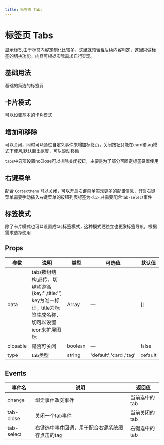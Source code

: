 ```yaml
---
title: 标签页 Tabs
---
```


# 标签页 Tabs

显示标签,由于标签内容定制化比较多，这里就预留给后续内容判定，这里只做标签的切换功能。内容可根据实际需求自行实现。

## 基础用法

基础的简洁的标签页

<preview path="./demo/Tabs/Basic.vue"></preview>

## 卡片模式

可以设置基本的卡片模式

<preview path="./demo/Tabs/Card.vue"></preview>

## 增加和移除

可以关闭，同时可以通过自定义事件来增加标签页，关闭按钮只能在card和tag模式下使用,默认超出宽度，可以滚动移动

`tabs`中的项设置noClose可以排除关闭按钮，主要是为了部分可固定标签设置使用

<preview path="./demo/Tabs/Add.vue"></preview>

## 右键菜单

配合 `ContextMenu` 可以关闭，可以开启右键菜单实现更多的配置信息，开启右键菜单需要手动插入右键菜单的按钮列表标签为`<li>`,并需要配合`tab-select`事件

<preview path="./demo/Tabs/ContextMenu.vue"></preview>

## 标签模式

除了卡片模式也可以设置成tag标签模式，这种模式更独立也更像标签导航。根据需求选择使用

<preview path="./demo/Tabs/TagType.vue"></preview>

## Props

| 参数     | 说明                                                                                                        | 类型    | 可选值                 | 默认值  |
| -------- | ----------------------------------------------------------------------------------------------------------- | ------- | ---------------------- | ------- |
| data     | tabs数组结构,必传，切结构遵循{key:'',title:''} key为唯一标识，title为标签生成名称，切可以设置icon来扩展图标 | Array   | —                      | []      |
| closable | 是否可关闭                                                                                                  | boolean | —                      | false   |
| type     | tab类型                                                                                                     | string  | 'default','card','tag' | default |

## Events

| 事件名     | 说明                                            | 返回值        |
| ---------- | ----------------------------------------------- | ------------- |
| change     | 绑定事件改变事件                                | 当前选中的tab |
| tab-close  | 关闭一个tab事件                                 | 当前关闭的tab |
| tab-select | 右键选中事件回调，用于配合右键系统缓存点击的tag | 右键选中的tab |
